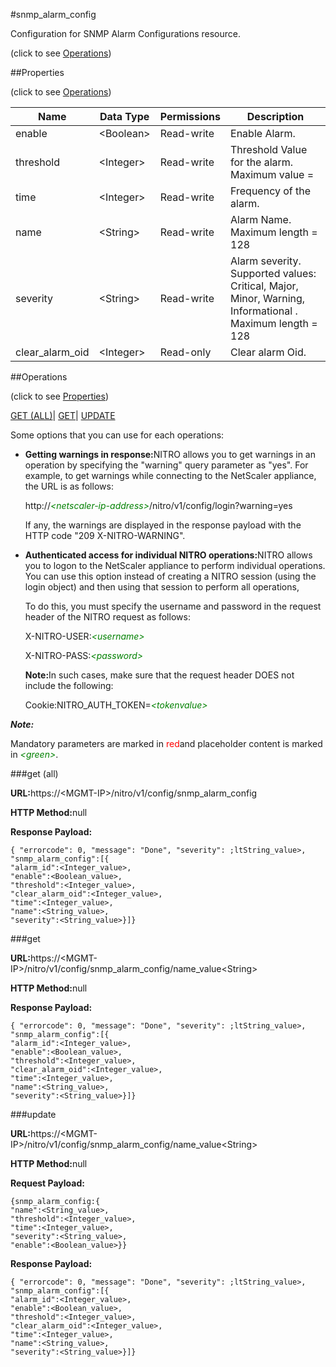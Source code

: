 #snmp_alarm_config



Configuration for SNMP Alarm Configurations resource.

<span>(click to see [Operations](#operations))</span>



##Properties 

<span>(click to see [Operations](#operations))</span>





<table><thead><tr><th>Name</th><th>Data Type</th><th>Permissions</th><th>Description</th></tr></thead><tbody><tr><td>enable</td><td>&lt;Boolean></td><td>Read-write</td><td>Enable Alarm.</td></tr><tr><td>threshold</td><td>&lt;Integer></td><td>Read-write</td><td>Threshold Value for the alarm.<br>Maximum value =</td></tr><tr><td>time</td><td>&lt;Integer></td><td>Read-write</td><td>Frequency of the alarm.</td></tr><tr><td>name</td><td>&lt;String></td><td>Read-write</td><td>Alarm Name.<br>Maximum length = 128</td></tr><tr><td>severity</td><td>&lt;String></td><td>Read-write</td><td>Alarm severity. Supported values: Critical, Major, Minor, Warning, Informational .<br>Maximum length = 128</td></tr><tr><td>clear_alarm_oid</td><td>&lt;Integer></td><td>Read-only</td><td>Clear alarm Oid.</td></tr></tbody></table>

##Operations 

<span>(click to see [Properties](#properties))</span>





[GET (ALL)](#get-all)| [GET](#get)| [UPDATE](#update)





Some options that you can use for each operations:

<ul><li><p><b>Getting warnings in response:</b>NITRO allows you to get warnings in an operation by specifying the "warning" query parameter as "yes". For example, to get warnings while connecting to the NetScaler appliance, the URL is as follows:</p><p>http://<span style="color:green;font-style:italic;">&lt;netscaler-ip-address&gt;</span>/nitro/v1/config/login?warning=yes</p><p>If any, the warnings are displayed in the response payload with the HTTP code "209 X-NITRO-WARNING".</p></li><li><p><b>Authenticated access for individual NITRO operations:</b>NITRO allows you to logon to the NetScaler appliance to perform individual operations. You can use this option instead of creating a NITRO session (using the login object) and then using that session to perform all operations,</p><p>To do this, you must specify the username and password in the request header of the NITRO request as follows:</p><p>X-NITRO-USER:<span style="color:green;font-style:italic;">&lt;username&gt;</span></p><p>X-NITRO-PASS:<span style="color:green;font-style:italic;">&lt;password&gt;</span></p><p><b>Note:</b>In such cases, make sure that the request header DOES not include the following:</p><p>Cookie:NITRO_AUTH_TOKEN=<span style="color:green;font-style:italic;">&lt;tokenvalue&gt;</span></p></li></ul>







***Note:*** 

Mandatory parameters are marked in <span style="color:#FF0000;">red</span>and placeholder content is marked in <span style="color:green;font-style:italic">&lt;green&gt;</span>.



###get (all)







<b>URL:</b>https://&lt;MGMT-IP&gt;/nitro/v1/config/snmp_alarm_config

<b>HTTP Method:</b>null

<b>Response Payload: </b>
```
{ "errorcode": 0, "message": "Done", "severity": ;ltString_value>, "snmp_alarm_config":[{
"alarm_id":<Integer_value>,
"enable":<Boolean_value>,
"threshold":<Integer_value>,
"clear_alarm_oid":<Integer_value>,
"time":<Integer_value>,
"name":<String_value>,
"severity":<String_value>}]}
```







###get







<b>URL:</b>https://&lt;MGMT-IP&gt;/nitro/v1/config/snmp_alarm_config/name_value&lt;String&gt;

<b>HTTP Method:</b>null

<b>Response Payload: </b>
```
{ "errorcode": 0, "message": "Done", "severity": ;ltString_value>, "snmp_alarm_config":[{
"alarm_id":<Integer_value>,
"enable":<Boolean_value>,
"threshold":<Integer_value>,
"clear_alarm_oid":<Integer_value>,
"time":<Integer_value>,
"name":<String_value>,
"severity":<String_value>}]}
```







###update







<b>URL:</b>https://&lt;MGMT-IP&gt;/nitro/v1/config/snmp_alarm_config/name_value&lt;String&gt;

<b>HTTP Method:</b>null

<b>Request Payload: </b>
```
{snmp_alarm_config:{
"name":<String_value>,
"threshold":<Integer_value>,
"time":<Integer_value>,
"severity":<String_value>,
"enable":<Boolean_value>}}
```

<b>Response Payload: </b>
```
{ "errorcode": 0, "message": "Done", "severity": ;ltString_value>, "snmp_alarm_config":[{
"alarm_id":<Integer_value>,
"enable":<Boolean_value>,
"threshold":<Integer_value>,
"clear_alarm_oid":<Integer_value>,
"time":<Integer_value>,
"name":<String_value>,
"severity":<String_value>}]}
```







